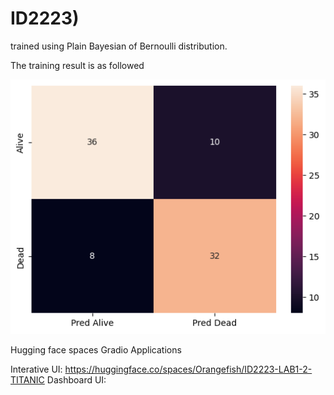 # ID2223)
trained using Plain Bayesian of Bernoulli distribution.

The training result is as followed



![image](https://raw.githubusercontent.com/Man-bearpig/ID2223/main/training-result.png)





Hugging face spaces Gradio Applications


Interative UI: https://huggingface.co/spaces/Orangefish/ID2223-LAB1-2-TITANIC
Dashboard UI:
